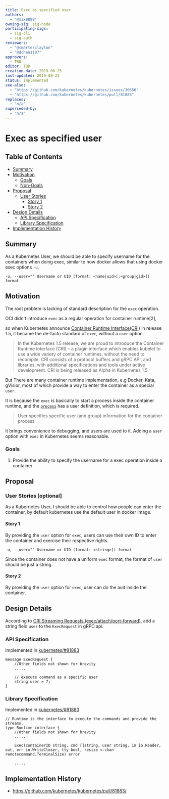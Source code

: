 ```yaml
---
title: Exec as specified user
authors:
  - "@max8899"
owning-sig: sig-node
participating-sigs:
  - sig-cli
  - sig-auth
reviewers:
  - "@smarterclayton"
  - "@dchen1107"
approvers:
  - TBD
editor: TBD
creation-date: 2019-08-25
last-updated: 2019-08-25
status: implemented
see-also:
  - "https://github.com/kubernetes/kubernetes/issues/30656"
  - "https://github.com/kubernetes/kubernetes/pull/81883"
replaces:
  - "n/a"
superseded-by:
  - "n/a"
---
```


# Exec as specified user

## Table of Contents

<!-- toc -->
- [Summary](#summary)
- [Motivation](#motivation)
  - [Goals](#goals)
  - [Non-Goals](#non-goals)
- [Proposal](#proposal)
  - [User Stories](#user-stories)
    - [Story 1](#story-1)
    - [Story 2](#story-2)
- [Design Details](#design-details)
  - [API Specification](#api-specification)
  - [Library Specification](#library-specification)
- [Implementation History](#implementation-history)
<!-- /toc -->

## Summary

As a Kubernetes User, we should be able to specify username for the containers when doing exec, similar to how docker allows that using docker exec options `-u`, 
```
-u, --user="" Username or UID (format: <name|uid>[:<group|gid>]) format
```

## Motivation

The root problem is lacking of standard description for the `exec` operation.

OCI didn't introduce `exec` as a regular operation for container runtime[2],

so when Kubernetes announce [Container Runtime Interface(CRI)](https://kubernetes.io/blog/2016/12/container-runtime-interface-cri-in-kubernetes/) in release 1.5, it became the de-facto standard of `exec`, without a `user` option.


>  In the Kubernetes 1.5 release, we are proud to introduce the Container Runtime Interface (CRI) – a plugin interface which enables kubelet to use a wide variety of container runtimes, without the need to recompile. CRI consists of a protocol buffers and gRPC API, and libraries, with additional specifications and tools under active development. CRI is being released as Alpha in Kubernetes 1.5.

But There are many container runtime implementation, e.g Docker, Kata, gVisior, most of which provide a way to enter the container as a special `user`.

It is because the `exec` is basically to start a process inside the container runtime, and the [`process`](https://github.com/opencontainers/runtime-spec/blob/52e2591aa9f7211d64c49c4fed8691a183189284/specs-go/config.go#L39) has a user definition, which is required.

> User specifies specific user (and group) information for the container process

It brings convenience to debugging, and users are used to it. Adding a `user` option with `exec`  in Kubernetes seems reasonable.

### Goals

1. Provide the ability to specify the username for a exec operation inside a container

## Proposal

### User Stories [optional]

As a Kubernetes User, I should be able to control how people can enter the container, by default kubernetes use the default user in docker image.

#### Story 1
By providing the `user` option for `exec`, users can use their own ID to enter the container and exercise their respective rights.

```
-u, --user="" Username or UID (format: <string>]) format
```

Since the container does not have a uniform `exec` format, the format of `user` should be just a string.

#### Story 2
By providing the `user` option for `exec`, user can do the auit inside the container.

## Design Details

According to [CRI Streaming Requests (exec/attach/port-forward)](https://docs.google.com/document/d/1OE_QoInPlVCK9rMAx9aybRmgFiVjHpJCHI9LrfdNM_s/), add a string field `user` to the `ExecRequest` in gRPC api.

### API Specification

Implemented in [kubernetes/#81883](https://github.com/kubernetes/kubernetes/pull/81883/files#diff-f7cf2ebf4fbb4f02ecc92a8fa1a2f7fcR974)

```
message ExecRequest {
    //Other fields not shown for brevity
    ..... 

    // execute command as a specific user
    string user = 7;
}
```

### Library Specification

Implemented in [kubernetes/#81883](https://github.com/kubernetes/kubernetes/pull/81883/files#diff-399a1489053b508436d8c0845b122e4eR64)

```
// Runtime is the interface to execute the commands and provide the streams.
type Runtime interface {
    //Other fields not shown for brevity
    ..... 

	Exec(containerID string, cmd []string, user string, in io.Reader, out, err io.WriteCloser, tty bool, resize <-chan remotecommand.TerminalSize) error

    .....
```

## Implementation History

- https://github.com/kubernetes/kubernetes/pull/81883/
